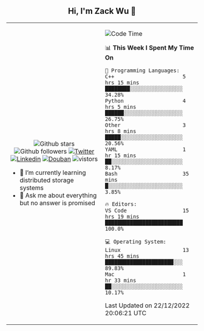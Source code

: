 <h2 align="center"> Hi, I'm Zack Wu 👋 </h2>

<table>
    <tr>
        <td valign="center" width="50%">
            <p align="center">
              <img src="https://img.shields.io/github/stars/izackwu?style=social" alt="Github stars" />
              <img src="https://img.shields.io/github/followers/izackwu?style=social" alt="Github followers" />
              <a href="https://twitter.com/_zackwu"><img src="https://img.shields.io/badge/@__zackwu-1DA1F2?style=flat&logo=Twitter&logoColor=white" alt="Twitter"/></a>
              <a href="https://www.linkedin.com/in/izackwu/?locale=en_US"><img src="https://img.shields.io/badge/@izackwu-0073b1?style=flat&logo=LinkedIn&logoColor=white" alt="Linkedin" /></a>
              <a href="https://www.douban.com/people/keith1"><img src="https://img.shields.io/badge/@keith1-007722?style=flat&logo=Douban&logoColor=white" alt="Douban" /></a>
              <img src="https://visitor-badge.glitch.me/badge?page_id=keithnull" alt="vistors" />
            </p>
            <ul>
                <li>🌱 I’m currently learning distributed storage systems</li>
                <li>💬 Ask me about everything but no answer is promised</li>
            </ul>
        </td>
       <td valign="top" width="50%">
    
<!--START_SECTION:waka-->
![Code Time](http://img.shields.io/badge/Code%20Time-2%2C208%20hrs%2039%20mins-blue)

📊 **This Week I Spent My Time On** 

```text
💬 Programming Languages: 
C++                      5 hrs 15 mins       ████████░░░░░░░░░░░░░░░░░   34.28% 
Python                   4 hrs 5 mins        ██████░░░░░░░░░░░░░░░░░░░   26.75% 
Other                    3 hrs 8 mins        █████░░░░░░░░░░░░░░░░░░░░   20.56% 
YAML                     1 hr 15 mins        ██░░░░░░░░░░░░░░░░░░░░░░░   8.17% 
Bash                     35 mins             █░░░░░░░░░░░░░░░░░░░░░░░░   3.85%

🔥 Editors: 
VS Code                  15 hrs 19 mins      █████████████████████████   100.0%

💻 Operating System: 
Linux                    13 hrs 45 mins      ██████████████████████░░░   89.83% 
Mac                      1 hr 33 mins        ██░░░░░░░░░░░░░░░░░░░░░░░   10.17%

```


 Last Updated on 22/12/2022 20:06:21 UTC
<!--END_SECTION:waka-->
</td></tr>
</table>



